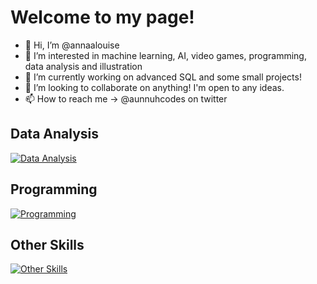 # Welcome to my page! 
- 👋 Hi, I’m @annaalouise
- 👀 I’m interested in machine learning, AI, video games, programming, data analysis and illustration
- 🌱 I’m currently working on advanced SQL and some small projects!
- 💞️ I’m looking to collaborate on anything! I'm open to any ideas.
- 📫 How to reach me -> @aunnuhcodes on twitter

## **Data Analysis**
[![Data Analysis](https://skillicons.dev/icons?i=postgres,matlab,py,r)](https://skillicons.dev)

## **Programming**
[![Programming](https://skillicons.dev/icons?i=cpp,py,vscode,visualstudio,vim)](https://skillicons.dev)

## **Other Skills**
[![Other Skills](https://skillicons.dev/icons?i=ps,linux,github,discord)](https://skillicons.dev)


<!---
annaalouise/annaalouise is a ✨ special ✨ repository because its `README.md` (this file) appears on your GitHub profile.
You can click the Preview link to take a look at your changes.
--->
